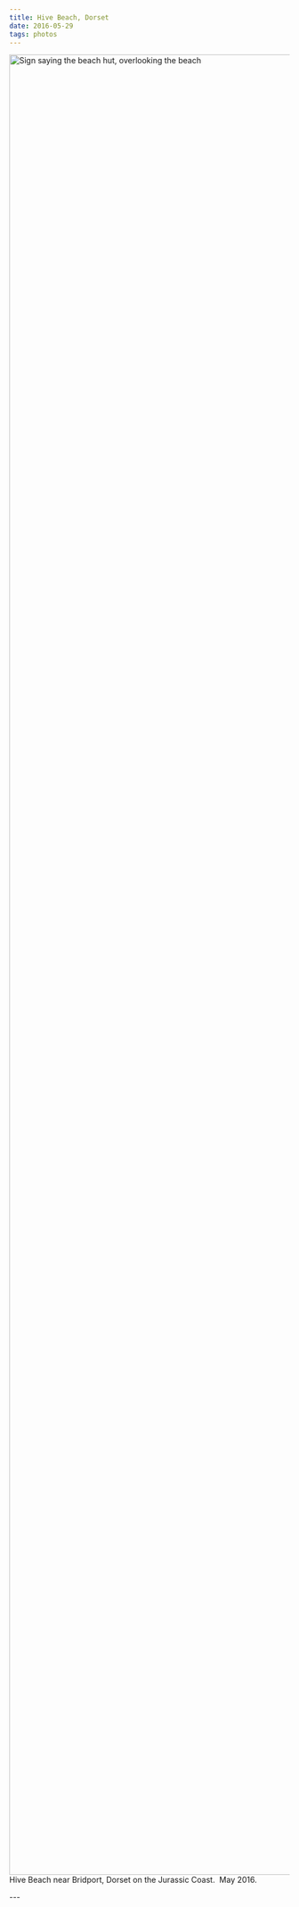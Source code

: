 ```yaml
---
title: Hive Beach, Dorset
date: 2016-05-29
tags: photos
---
```

<p><img src="/assets/images/dscf5126.jpg" alt="Sign saying the beach hut, overlooking the beach" width="4896" height="3264" />
Hive Beach near Bridport, Dorset on the Jurassic Coast.  May 2016.</p>
---
